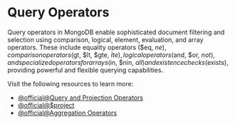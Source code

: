 # Query Operators

Query operators in MongoDB enable sophisticated document filtering and selection using comparison, logical, element, evaluation, and array operators. These include equality operators ($eq, $ne), comparison operators ($gt, $lt, $gte, $lte), logical operators ($and, $or, $not), and specialized operators for arrays ($in, $nin, $all) and existence checks ($exists), providing powerful and flexible querying capabilities.

Visit the following resources to learn more:

- [@official@Query and Projection Operators](https://www.mongodb.com/docs/manual/reference/operator/query/)
- [@official@\$project](https://www.mongodb.com/docs/manual/reference/operator/aggregation/project/)
- [@official@Aggregation Operators](https://www.mongodb.com/docs/manual/reference/operator/aggregation/)
